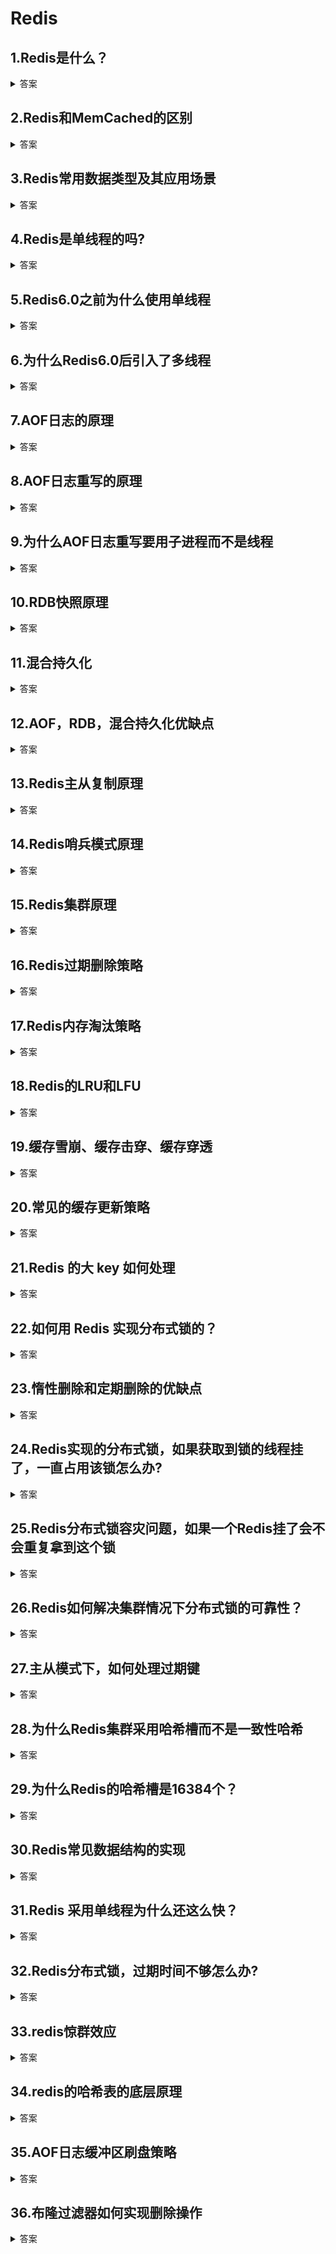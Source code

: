 # Redis

## 1.Redis是什么？
<details>
    <summary>答案</summary>
    <p>Redis是基于内存的数据库，读写操作都在内存中完成,因此读写速度特别快。常用于缓存，消息队列</p>
</details>

## 2.Redis和MemCached的区别
<details>
    <summary>答案</summary>
    <p>1.Redis支持的数据类型跟丰富，如Hash,List,Set,ZSet等，而MemCached只支持字符串</p>
    <p>2.Redis支持数据的持久化，可以将内存中的数据存储在磁盘中，重启的时候可以再次加载使用，而MemCached不支持持久化，数据全部存储在内存中，一旦重启或挂掉后，数据就丢失了。</p>
    <p>3.Redis支持原生的集群模式，MemCached没有原生的集群模式，需要依靠客户端来实现往集群中分片写入数据</p>
    <p>4.Redis支持订阅，Lua脚本，事务等功能，而MemCached不支持</p>
</details>

## 3.Redis常用数据类型及其应用场景
<details>
    <summary>答案</summary>
    <p>1.String 用于缓存对象，计数器，分布式锁，共享Session</p>
    <p>2.List 用于消息队列(但是需要自己实现全局唯一ID,不能以消费组的形式消费数据)</p>
    <p>3.Set 用于共同好友，点赞等场景</p>
    <p>4.ZSet 用于排行榜</p>
    <p>5.BitMap 常用于签到，用户登陆状态判断</p>
    <p>6.HyperLogLog 常用于大量数据的基数统计，例如网页浏览量统计</p>
    <p>7.GEO 用于地理位置信息存储，例如滴滴叫车，附近的人</p>
    <p>8.Stream 用于消息队列，支持消费组和自动生成全局唯一ID</p>
    <p>9.hash 用于缓存对象，缓存购物车</p>
</details>

## 4.Redis是单线程的吗?
<details>
    <summary>答案</summary>
    <p>我们常说的Redis是单线程的是指接收客户端请求，解析请求，进行数据读写操作，发送数据给客户端这个过程是由一个线程完成。但Redis并不是单线程的，它还为关闭文件，AOF刷盘，释放内存任务创建了后台线程</p>
</details>

## 5.Redis6.0之前为什么使用单线程
<details>
    <summary>答案</summary>
    <p>单线程是无法利用多核CPU的，但是Redis仍然采用单线程模型，因为Redis是基于内存的，读写速度很快，所以性能瓶颈不在CPU，而在于内存和网络IO，并且使用单线程可以提高可维护性，多线程模型虽然在某些方面表现优秀，但是也导致了一些并发读写带来的问题，增加了系统的复杂度。</p>
</details>

## 6.为什么Redis6.0后引入了多线程
<details>
    <summary>答案</summary>
    <p>因为随着网络硬件的提升，Redis的性能瓶颈有时会出现在网络IO处理上，所以使用了多个IO线程来处理网络请求，但是对于命令的执行，仍然采用单线程来处理</p>
</details>

## 7.AOF日志的原理
<details>
    <summary>答案</summary>
    <p>先执行写操作，再将日志写入AOF缓冲区（因为这样可以避免额外的检查开销，还不会阻塞当前的写操作），通过系统调用write时再写入内核缓冲区，刷盘时机由系统参数决定</p>
</details>

## 8.AOF日志重写的原理
<details>
    <summary>答案</summary>
    <p>当AOF日志过大时，会触发AOF重写，Redis会开启一个子进程, 读取数据库中的所有键值对，然后每一个键值对用一条命令记录到新的AOF文件(AOF重写期间，主进程可以继续处理命令请求，主进程产生的AOF日志先写入AOF缓冲区，再写入AOF重写缓冲区)，完成重写工作后，会向主进程发送一条命令，然后主进程会将AOF重写缓冲区的所有内容追加到新的AOF文件中，然后将新的AOF文件改名，覆盖旧的AOF文件</p>
</details>

## 9.为什么AOF日志重写要用子进程而不是线程
<details>
    <summary>答案</summary>
    <p>因为如果使用线程，多线程之间会共享内存，修改共享内存数据时需要加锁，从而会降低性能。而使用子进程，父子进程共享数据，当内存发生修改时，会发生写时复制，而不需要加锁</p>
</details>

## 10.RDB快照原理
<details>
    <summary>答案</summary>
    <p>Redis生成RDB快照有两种方式</p>
    <p>一种是save，在主线程生成RDB文件，如果生成RDB文件时间过长就会阻塞主线程</p>
    <p>一种是bgsave，会创建一个子进程来生成RDB文件，可以避免阻塞主线程。Redis的RDB快照是全量快照，每次执行快照会把内存中的所有数据都记录到磁盘中，所以频率不能太频繁</p>
</details>

## 11.混合持久化
<details>
    <summary>答案</summary>
    <p>开启混合持久化后，AOF重写时，子进程会将共享的AOF日志以RDB的形式写入到新的AOF文件中，重写完成后通知主进程，主进程将AOF重写缓冲区以AOF的形式追加到新的AOF文件，然后将新的AOF文件改名，覆盖旧的AOF文件</p>
</details>

## 12.AOF，RDB，混合持久化优缺点
<details>
    <summary>答案</summary>
    <p>AOF的文件体积更大，性能较差，恢复速度较慢，但是AOF丢失的数据更少</p>
    <p>RDB的文件体积更小，性能较高，恢复速度较快，但是RDB丢失的数据更多</p>
    <p>混合持久化有RDB的优点恢复速度快，也有AOF的优点丢失的数据少，同时也有其缺点，可读性更差，兼容性更差</p>
</details>

## 13.Redis主从复制原理
<details>
    <summary>答案</summary>
    <p>一开始，从节点向主节点建立连接，然后主节点生成RDB快照，将其发送给从节点，从节点清空自己的数据，然后载入RDB快照，在生成RDB快照的过程中，不会阻塞的主进程，期间的写操作命令记录在replication buffer内(如果replication buff 满了会删除缓存，重新和从节点建立连接)。在从节点加载RDB快照完成后，主节点将replication buffer中的数据发送给从节点</p>
    <p>当从节点掉线重连后，主节点会采用增量复制的方式发送数据，首先会检查要发送的数据是否存在repl_backlog_buffer（在发送给从节点之前会先将命令写入这里）中，如果在则进行增量复制，否则进行全量复制</p>
</details>

## 14.Redis哨兵模式原理
<details>
    <summary>答案</summary>
    <p>哨兵一开始会监控主节点的状态，如果Ping不通主节点，则判定为主观下线，然后向其他哨兵发送命令，其他哨兵节点根据自身与主节点的网络状态，投出赞成或反对，如果赞成票数达到quorum值，则判定主节点为客观下线。然后通知其他哨兵，希望成为leader来进行主从切换，每个哨兵只有一次投票机会，如果得到半数以上的赞成票并且大于等于quorum值，则当选leader。</p>
    <p>开始主从切换，在从节点中选出一个节点将其转化为主节点（选取规则：先过滤掉网络不好的，然后优先级，复制下标，节点ID排序），然后通知其他从节点更换复制目标，将新主节点的信息发送给客户端，继续监视旧主节点，当他上线后设置为新节点的从节点。</p>
</details>

## 15.Redis集群原理
<details>
    <summary>答案</summary>
    <p>Redis集群将所有数据自动分成16384个哈希槽，将数据分散在不同的节点上。节点之间基于Gossip协议进行通信，通过主从复制和故障转移保证高可用</p>
</details>

## 16.Redis过期删除策略
<details>
    <summary>答案</summary>
    <p>Redis的过期删除策略由惰性删除和定期删除组成</p>
    <p>惰性删除是指当访问到某个key时，判断是否过期，如果过期了就将其删除，否则不做处理。</p>
    <p>定期删除是指每隔一段随机抽取20个key，将过期的key删除，如果定期删除执行时间超过了25ms，那么直接结束，否则判断过期key是否超过25%，超过则继续抽取</p>
</details>

## 17.Redis内存淘汰策略
<details>
    <summary>答案</summary>
    <p>1.随机淘汰设置了过期时间的key</p>
    <p>2.优先淘汰更早过期的key</p>
    <p>3.淘汰设置了过期时间中的，最久未使用的key</p>
    <p>4.淘汰设置了过期时间中的，最少使用的key</p>
    <p>5,随机淘汰key</p>    
    <p>6.淘汰最久未使用的key</p>
    <p>7.淘汰最少使用的key</p>
</details>

## 18.Redis的LRU和LFU
<details>
    <summary>答案</summary>
    <p>Redis的LRU算法和传统的LRU算法不同，Redis通过添加最后访问时间的字段，然后需要淘汰数据时，通过随机采样，然后淘汰最久没用使用的那个</p>
    <p>Redis的LFU算法记录和该key上次访问的时间戳和访问频次，每次访问时，首先会根据当前与上次访问时间的距离对访问频次进行衰减，然后按照一定概率增加访问频次的值。当需要淘汰数据时，随机抽取一些key，然后删除掉访问频次最低的key</p>
</details>

## 19.缓存雪崩、缓存击穿、缓存穿透
<details>
    <summary>答案</summary>
    <p>缓存雪崩是指大量缓存在同一时间过期，此时大量的请求直接访问数据库，从而导致数据库宕机。避免的方法是随机生成过期时间或者设置为不过期</p>
    <p>缓存击穿是指热点数据过期，此时有大量的请求访问该热点数据，从而导致大量请求直接访问数据库，导致数据库宕机。避免的方法是将热点数据设置为不过期，由后台异步更新缓存或者在热点数据快过期时，提前通知后台线程更新缓存以及重新设置过期时间。或者在加互斥锁，保证同一时间只有一个线程请求缓存，其他线程等待或返回空值</p>
    <p>缓存穿透是指大量请求即不在缓存又不在数据库中的数据，从而使得数据库宕机。避免的办法是对于在数据库中没查到的数据回种空值或默认值。或者使用布隆过滤器快速判断数据是否存在，来减少对数据库的查询。</p>
</details>

## 20.常见的缓存更新策略
<details>
    <summary>答案</summary>
    <p>1.旁路缓存。在更新数据时，先修改数据库，再删除缓存。在查询数据时，先查询缓存，再查询数据库，再将数据写回缓存</p>
    <p>2.写穿/读穿。在更新数据时，如果存在缓存，则修改缓存，由缓存组件将数据同步更新到数据库，否则直接修改数据库。在查询数据时，如果存在缓存则直接返回，否则由缓存组件从数据库查询数据，并写入缓存，然后返回</p>
    <p>3.写回。在更新数据时，只更新缓存，同时将缓存数据设置为脏，然后返回。异步的将缓存中的数据更新到数据库</p>
</details>

## 21.Redis 的大 key 如何处理
<details> 
    <summary>答案</summary>
    <p>1.分批次删除，对于一个大key，每次只删除key对应的部分数据</p> 
    <p>2.异步删除，使用unlink命令异步删除</p> 
</details>

## 22.如何用 Redis 实现分布式锁的？
<details>
    <summary>答案</summary>
    <p>通过Redis的SetNX实现，如果不存在则插入成功，如果存在，则插入失败，很适合分布式锁的加锁和解锁</p>
</details>

## 23.惰性删除和定期删除的优缺点
<details>
    <summary>答案</summary>
    <p>惰性删除不会占用太多的系统资源对CPU友好，但是会导致过期key长期占用内存得不到释放，造成一定的空间浪费。</p>
    <p>定期删除的优点是能够减少对系统资源的占用的同时还能够减少对内存空间的无效占用,但是效果不如定时删除好</p>
</details>

## 24.Redis实现的分布式锁，如果获取到锁的线程挂了，一直占用该锁怎么办?
<details>
    <summary>答案</summary>
    <p>给锁设置超时时间即可</p>
</details>

## 25.Redis分布式锁容灾问题，如果一个Redis挂了会不会重复拿到这个锁
<details>
    <summary>答案</summary>
    <p>存在这种可能，如果采用的是主从或者哨兵模式的话，在主节点申请到锁后，主节点挂了，加锁信息还没来得及同步到从节点，是可以重复加锁的</p>
</details>

## 26.Redis如何解决集群情况下分布式锁的可靠性？
<details>
    <summary>答案</summary>
    <p>使用Redlock，客户端向多个独立的Redis加锁，如果能够和半数以上的节点成功的完成操作，则认为加锁成功</p>
</details>

## 27.主从模式下，如何处理过期键
<details>
    <summary>答案</summary>
    <p>从节点不会让key过期，主节点发现key过期后，会发送删除命令给从节点</p>
</details>

## 28.为什么Redis集群采用哈希槽而不是一致性哈希
<details>
    <summary>答案</summary>
    <p>1.一致性哈希增删节点时，会导致部分数据无法命中，并且导致下一个节点的压力增大，造成缓存雪崩</p>
    <p>2.哈希槽的数据分布比一致性哈希更加均匀</p>
    <p>3.哈希槽增删节点更加便捷，只需要将原有的数据移动到其他节点即可</p>
</details>

## 29.为什么Redis的哈希槽是16384个？
<details>
    <summary>答案</summary>
    <p>因为如何有更多的槽位会导致心跳包更大，浪费带宽。主节点的配置信息的哈希槽是通过bitmap记录的，如果哈希槽越少，压缩率更高</p>
</details>

## 30.Redis常见数据结构的实现
<details>
    <summary>答案</summary>
    <p>1.String redis的字符串是通过int和sds实现的，sds不仅可以保存文本数据，还可以保存二进制数据。并且获取字符串长度的复杂度是O（1），因为sds存储了字符串的长度，并且sds是安全的，拼接字符串不会造成缓冲区溢出</p>
    <p>2.List 因为压缩列表是连续存储的，发生修改时，导致联动更新，而双向链表的空间开销太大。所以将二者相结合 redis的list通过quicklist实现，quick本质上是个双向链表，里面存储的是压缩列表，结合了压缩列表和双向链表的优点，有效节省存储空间的同时有较高的效率。</p>
    <p>3.hash redis的hash在元素个数少于512并且所有值小于64字节时，基于listpack实现，listpack沿用了ziplist的紧凑布局，通过不存在上一个元素的长度避免了连锁更新的问题，通过encoding记录了元素的数据类型和长度，通过element-tot-len记录encoding和data的长度，从而支持方向遍历，否则会采用哈希表，哈希表底层存储了两个字典，一个用于扩容,会在必要的时候进行扩容和缩容，rehash</p>
    <p>4.set redis的set，在元素类型都是int并且元素个数不超过512的时候，会采用整数集合，整数集合的底层是一个有序数组。否则采用哈希表</p>
    <p>5.zset zset在元素个数小于128并且每个元素的值都小于64字节时，采用listpack，否则采用跳表。跳表是一个有序数据结构，它通过在每个节点维护多个指向其他节点指针，从而达到快速访问节点的目的</p>
</details>

## 31.Redis 采用单线程为什么还这么快？
<details>
    <summary>答案</summary>
    <p>1.Redis的大部分操作都在内存中完成，并且采用了高效的数据结构，因此 Redis 瓶颈可能是机器的内存或者网络带宽，而并非 CPU，既然 CPU 不是瓶颈，那么自然就采用单线程的解决方案了。</p>
    <p>2.Redis 采用单线程模型可以避免了多线程之间的竞争，省去了多线程切换带来的时间和性能上的开销，而且也不会导致死锁问题。</p>
    <p>3.Redis 采用了 I/O 多路复用机制处理大量的客户端 Socket 请求</p>
</details>

## 32.Redis分布式锁，过期时间不够怎么办?
<details>
<summary>答案</summary>
<p>可以使用看门狗机制，监控锁的过期时间，定期给锁续期</p>
</details>

## 33.redis惊群效应
<details>
<summary>答案</summary>
<p>在高并发场景下，某个缓存过期，然后大量请求打到数据库，导致数据库压力突增，然后另一段时间又有大量的缓存失效</p>
<p>通过加分布式锁,限流，本地缓存来解决</p>
</details>

## 34.redis的哈希表的底层原理
<details>
<summary>答案</summary>
<p>哈希表包括了两个哈希桶数组，一个用于存储普通数据，一个用于存储扩容时的数据。是数组+链表的结构，当发生哈希冲突时，会在链表后追加元素。当哈希冲突过于频繁，会进行扩容。</p>
<p>扩容条件为：</p>
<p>1.负载因子(实际的元素数量/哈希桶的数量)>1并且没在进行AOF日志重写或RDB快照生成(AOF日志重写和RDB快照生成都是由子进程完成的，会开启写时复制，如果进行扩容会增加不必要的内存写入操作)</p>
<p>2.负载因子>5</p>
<p>缩容条件为：负载因子<0.1</p>
<p>当插入操作时会判断是否满足扩容条件，如果满足则开始扩容。当删除操作时会判断是否满足缩容条件，如果满足则开始缩容。扩容和缩容都是一个渐进式的过程，每次进行操作时，都会移动一个哈希桶到另一个数组</p>
</details>

## 35.AOF日志缓冲区刷盘策略
<details>
<summary>答案</summary>
<p>1.Always 每次执行写操作后都将AOF日志刷盘</p>
<p>2.Everysec 每次执行写操作后都将AOF日志写入内核缓冲区，然后每秒刷盘</p>
<p>3.No 每次执行写操作后都将AOF日志写入内核缓冲区，具体刷盘时机由操作系统决定</p>
</details>

## 36.布隆过滤器如何实现删除操作
<details>
<summary>答案</summary>
<p>1.通过计数布隆过滤器实现，但是占用的空间会大很多</p>
<p>2.布谷鸟过滤器</p>
<p>布谷鸟过滤器的底层是哈希桶数组，每个元素记录的是key对应的指纹。</p>
<p>插入：首先计算出当前key对应的hash，如果已经存在，则将当前位置的key(这里的key实际存储的是key对应的指纹)剔除，然后计算出当前key的hash值与当前的下标进行异或，如果存在，则将当前位置的key进行剔除，直到达到最大剔除次数或没有冲突，则插入</p>
<p>查找：首先计算出当前key对应的hash1(对应首选桶的下标)，和hash1和key对应的指纹的哈希值的异或值hash2(对应候选桶的下标)，如果hash1或hash2存在对应的指纹，则直接返回true，否则返回false(如果发生桶溢出则会导致假阴性)</p>
<p>删除：首先计算出当前key对应的hash1(对应首选桶的下标)和和hash1和key对应的指纹的哈希值的异或值hash2(对应候选桶的下标)，如果hash1或hash2存在对应的指纹，则删除掉一个(因此不能重复删除，必须保证删除的key是存在的key)</p>
<p>优点：</p>
<p>1.基于布谷鸟过滤器的布谷鸟过滤器，更加紧凑，因此可以更加节省空间</p>
<p>2.布隆过滤器在查询时需要多次哈希，而布谷鸟过滤器只需要一次哈希，因此效率更高</p>
<p>3.布谷鸟过滤器支持删除，而布隆过滤器不支持删除</p>
<p>缺点：</p>
<p>1.布隆过滤器采用的是备用桶的方案，首选桶和候选桶可以通过相互异或得出，因此桶的大小必须是2的指数倍</p>
<p>2.布谷鸟不能重复插入元素，因为重复插入会将原有元素剔除，然后导致首选桶和候选桶被占满，因此一个元素最多被插入2b</p>
<p>3.频繁的剔除元素可能导致哈希冲突加剧，从而导致性能下降</p>
<p>4.如果在元素没有被插入的时候删除，会导致误删除</p>
</details> 